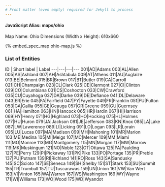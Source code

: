 ```yaml
---
# Front matter (even empty) required for Jekyll to process
---
```


#### JavaScript Alias: maps/ohio

Map Name: Ohio
Dimensions (Width x Height): 610x660



{% embed_spec_map ohio-map.js %}

### List of Entities

ID | Short label | Label
---|---|---|---
001|AD|Adams
003|AL|Allen
005|AS|Ashland
007|AH|Ashtabula
009|AT|Athens
011|AU|Auglaize
013|BE|Belmont
015|BR|Brown
017|BT|Butler
019|CA|Carroll
021|CH|Champaign
023|CL|Clark
025|CE|Clermont
027|CI|Clinton
029|CO|Columbiana
031|CS|Coshocton
033|CW|Crawford
035|CU|Cuyahoga
037|DA|Darke
039|DE|Defiance
041|DL|Delaware
043|ER|Erie
045|FA|Fairfield
047|FY|Fayette
049|FR|Franklin
051|FU|Fulton
053|GA|Gallia
055|GE|Geauga
057|GR|Greene
059|GU|Guernsey
061|HA|Hamilton
063|HN|Hancock
065|HR|Hardin
067|HI|Harrison
069|HY|Henry
071|HG|Highland
073|HO|Hocking
075|HL|Holmes
077|HU|Huron
079|JA|Jackson
081|JE|Jefferson
083|KN|Knox
085|LA|Lake
087|LW|Lawerence
089|LI|Licking
091|LO|Logan
093|LR|Lorain
095|LU|Lucas
097|MA|Madison
099|MH|Mahoning
101|MR|Marion
103|ME|Medina
105|MI|Meigs
107|MC|Mercer
109|MM|Miami
111|MO|Monroe
113|MG|Montgomery
115|MN|Morgan
117|MW|Morrow
119|MK|Muskingum
121|NO|Noble
123|OT|Ottawa
125|PA|Paulding
127|PE|Perry
129|PI|Pickaway
131|PK|Pike
133|PO|Portage
135|PR|Preble
137|PU|Putnam
139|RI|Richland
141|RO|Ross
143|SA|Sandusky
145|SC|Scioto
147|SE|Seneca
149|SH|Shelby
151|ST|Stark
153|SU|Summit
155|TR|Trumbull
157|TU|Tuscarawas
159|UN|Union
161|VW|Van Wert
163|VI|Vinton
165|WA|Warren
167|WS|Washington
169|WY|Wayne
171|WI|Williams
173|WO|Wood
175|WD|Wyandot

